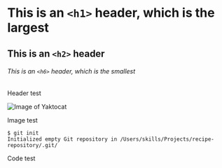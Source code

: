 # This is an `<h1>` header, which is the largest

## This is an `<h2>` header

###### This is an `<h6>` header, which is the smallest

Header test


![Image of Yaktocat](https://octodex.github.com/images/yaktocat.png)

Image test


```
$ git init
Initialized empty Git repository in /Users/skills/Projects/recipe-repository/.git/
```

Code test

